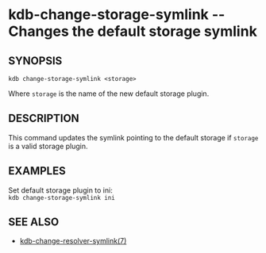 kdb-change-storage-symlink -- Changes the default storage symlink
===================================================================

## SYNOPSIS

`kdb change-storage-symlink <storage>`

Where `storage` is the name of the new default storage plugin.

## DESCRIPTION

This command updates the symlink pointing to the default storage if `storage` is a valid storage plugin.

## EXAMPLES

Set default storage plugin to ini:<br>
`kdb change-storage-symlink ini`

## SEE ALSO

- [kdb-change-resolver-symlink(7)](kdb-change-resolver-symlink.md)
